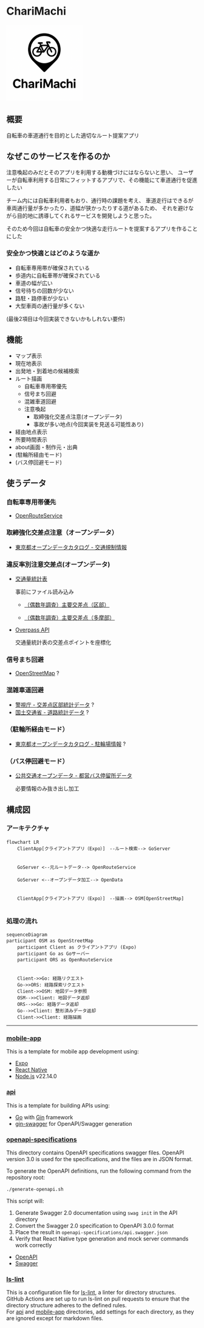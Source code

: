 # ChariMachi

<img src="./mobile-app/assets/images/icon.png" alt="icon" width="200" />

## 概要

自転車の車道通行を目的とした適切なルート提案アプリ

## なぜこのサービスを作るのか

注意喚起のみだとそのアプリを利用する動機づけにはならないと思い、
ユーザーが自転車利用する日常にフィットするアプリで、その機能にて車道通行を促進したい

チーム内には自転車利用者もおり、通行時の課題を考え、
車道走行はできるが車両通行量が多かったり、道幅が狭かったりする道があるため、
それを避けながら目的地に誘導してくれるサービスを開発しようと思った。

そのため今回は自転車の安全かつ快適な走行ルートを提案するアプリを作ることにした

### 安全かつ快適とはどのような道か

- 自転車専用帯が確保されている
- 歩道内に自転車帯が確保されている
- 車道の幅が広い
- 信号待ちの回数が少ない
- 路駐・路停車が少ない
- 大型車両の通行量が多くない

(最後2項目は今回実装できないかもしれない要件)

## 機能

- マップ表示
- 現在地表示
- 出発地・到着地の候補検索
- ルート描画
  - 自転車専用帯優先
  - 信号まち回避
  - 混雑車道回避
  - 注意喚起
    - 取締強化交差点注意(オープンデータ)
    - 事故が多い地点(今回実装を見送る可能性あり)
- 経由地点表示
- 所要時間表示
- about画面・制作元・出典
- (駐輪所経由モード)
- (バス停回避モード)

## 使うデータ

### 自転車専用帯優先

- [OpenRouteService](https://openrouteservice.org)

### 取締強化交差点注意（オープンデータ）

- [東京都オープンデータカタログ - 交通規制情報](https://catalog.data.metro.tokyo.lg.jp/dataset/t000022d1700000024/resource/fb207998-df4c-434c-9280-1d7c2fbfdf1d)

### 違反率別注意交差点(オープンデータ)

- [交通量統計表](https://catalog.data.metro.tokyo.lg.jp/dataset/t000022d0000000035)

    事前にファイル読み込み

    - [（偶数年調査）主要交差点（区部）](https://catalog.data.metro.tokyo.lg.jp/dataset/t000022d0000000035/resource/b315688c-ac19-4b0d-b4be-de6414af7666)

    - [（偶数年調査）主要交差点（多摩部）](https://catalog.data.metro.tokyo.lg.jp/dataset/t000022d0000000035/resource/ddaaa1ac-0d4a-4406-9e7c-f6d66aa74c55)

- [Overpass API](https://overpass-api.de/api/interpreter)

    交通量統計表の交差点ポイントを座標化


### 信号まち回避

- [OpenStreetMap](https://www.openstreetmap.org/) ?

### 混雑車道回避

- [警視庁 - 交差点区部統計データ](https://www.keishicho.metro.tokyo.lg.jp/about_mpd/jokyo_tokei/tokei_jokyo/ryo.files/02_kousatenkubu_csv.zip) ?
- [国土交通省 - 道路統計データ](https://www.mlit.go.jp/road/ir/ir-data/ir-data.html) ?

### （駐輪所経由モード）

- [東京都オープンデータカタログ - 駐輪場情報](https://catalog.data.metro.tokyo.lg.jp/dataset?q=title%3A+%E9%A7%90%E8%BC%AA%E5%A0%B4&sort=score+desc%2C+metadata_modified+desc) ?

### （バス停回避モード）

- [公共交通オープンデータ - 都営バス停留所データ](https://ckan.odpt.org/dataset/b_busstop-toei/resource/f340278d-aefe-47ea-bc8f-15ebe48c286d)
    
    必要情報のみ抜き出し加工

## 構成図

### アーキテクチャ

```mermaid
flowchart LR
    ClientApp[クライアントアプリ（Expo）]　--ルート検索--> GoServer


    GoServer <--元ルートデータ--> OpenRouteService

    GoServer <--オープンデータ加工--> OpenData
    

    ClientApp[クライアントアプリ（Expo）]　--描画--> OSM[OpenStreetMap]
    
```

### 処理の流れ

```mermaid
sequenceDiagram
participant OSM as OpenStreetMap
    participant Client as クライアントアプリ (Expo)
    participant Go as Goサーバー
    participant ORS as OpenRouteService
    

    Client->>Go: 経路リクエスト
    Go->>ORS: 経路探索リクエスト
    Client->>OSM: 地図データ参照
    OSM-->>Client: 地図データ返却
    ORS-->>Go: 経路データ返却
    Go-->>Client: 整形済みデータ返却
    Client->>Client: 経路描画
```

---

### [mobile-app](./mobile-app)

This is a template for mobile app development using:

- [Expo](https://expo.dev/)
- [React Native](https://reactnative.dev/)
- [Node.js](https://nodejs.org/) v22.14.0

### [api](./api)

This is a template for building APIs using:

- [Go](https://go.dev/) with [Gin](https://gin-gonic.com/) framework
- [gin-swagger](https://github.com/swaggo/gin-swagger) for OpenAPI/Swagger generation

### [openapi-specifications](./openapi-specifications)

This directory contains OpenAPI specifications swagger files.
OpenAPI version 3.0 is used for the specifications, and the files are in JSON format.

To generate the OpenAPI definitions, run the following command from the repository root:

```bash
./generate-openapi.sh
```

This script will:

1. Generate Swagger 2.0 documentation using `swag init` in the API directory
2. Convert the Swagger 2.0 specification to OpenAPI 3.0.0 format
3. Place the result in `openapi-specifications/api.swagger.json`
4. Verify that React Native type generation and mock server commands work correctly

- [OpenAPI](https://www.openapis.org/)
- [Swagger](https://swagger.io/)

### [ls-lint](./.ls-lint.yml)

This is a configuration file for [ls-lint](https://ls-lint.org/), a linter for directory structures.  
GitHub Actions are set up to run ls-lint on pull requests to ensure that the directory structure adheres to the defined rules.  
For [api](./api) and [mobile-app](./mobile-app) directories, add settings for each directory, as they are ignored except for markdown files.
